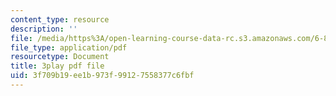 ```yaml
---
content_type: resource
description: ''
file: /media/https%3A/open-learning-course-data-rc.s3.amazonaws.com/6-851-advanced-data-structures-spring-2012/3f709b19ee1b973f99127558377c6fbf_bY8f4DSkQ6M.pdf
file_type: application/pdf
resourcetype: Document
title: 3play pdf file
uid: 3f709b19-ee1b-973f-9912-7558377c6fbf
---
```

